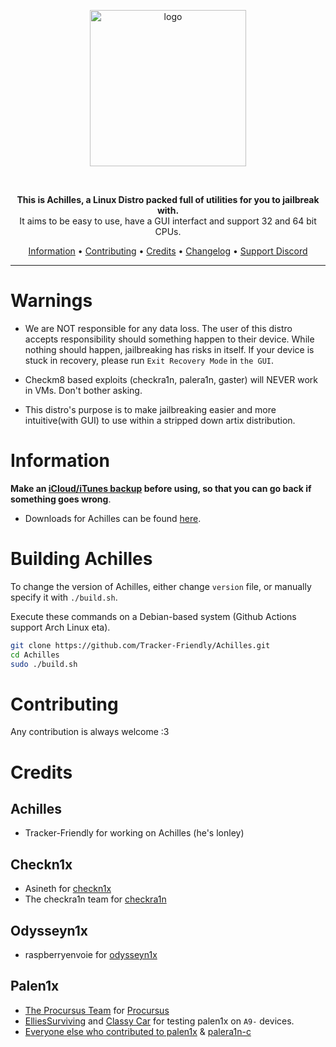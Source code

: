 <p align="center">
    <img src="https://cdn.discordapp.com/attachments/1093594998538240204/1095681139366174782/Achilles.png" alt="logo" width="250">
</p>
<br>
<p align="center">
<strong>This is Achilles, a Linux Distro packed full of utilities for you to jailbreak with.</a></strong><br>
    It aims to be easy to use, have a GUI interfact and support 32 and 64 bit CPUs.
</p>
<p align="center">
    <a href="#Information">Information</a> •
    <a href="#contributing">Contributing</a> •
    <a href="#credits">Credits</a> •
    <a href="https://github.com/Tracker-Friendly/Achilles/blob/main/CHANGELOG.md">Changelog</a> • 
    <a href="https://discord.gg/rYCQmuW5fj">Support Discord</a> 
</p>

-------
# Warnings
- We are NOT responsible for any data loss. The user of this distro accepts responsibility should something happen to their device. While nothing should happen, jailbreaking has risks in itself. If your device is stuck in recovery, please run `Exit Recovery Mode` in `the GUI`.

- Checkm8 based exploits (checkra1n, palera1n, gaster) will NEVER work in VMs. Don't bother asking.

- This distro's purpose is to make jailbreaking easier and more intuitive(with GUI) to use within a stripped down artix distribution.

# Information
**Make an [iCloud/iTunes backup](https://support.apple.com/en-us/HT203977) before using, so that you can go back if something goes wrong**.

- Downloads for Achilles can be found [here](https://github.com/Tracker-Friendly/Achilles/releases). 

# Building Achilles
To change the version of Achilles, either change `version` file, or manually specify it with `./build.sh`.

Execute these commands on a Debian-based system (Github Actions support Arch Linux eta).

```sh
git clone https://github.com/Tracker-Friendly/Achilles.git
cd Achilles
sudo ./build.sh
```

# Contributing
Any contribution is always welcome :3

# Credits
## Achilles
- Tracker-Friendly for working on Achilles (he's lonley)
## Checkn1x
- Asineth for [checkn1x](https://github.com/asineth0/checkn1x)
- The checkra1n team for [checkra1n](https://checkra.in)
## Odysseyn1x
- raspberryenvoie for [odysseyn1x](https://github.com/raspberryenvoie/odysseyn1x)
## Palen1x
- [The Procursus Team](https://github.com/ProcursusTeam/) for [Procursus](https://github.com/ProcursusTeam/Procursus)
- [ElliesSurviving](https://github.com/ElliesSurviving) and [Classy Car](https://www.reddit.com/user/Hunter_Ware) for testing palen1x on `A9-` devices.
- [Everyone else who contributed to palen1x](https://github.com/palera1n/palen1x/graphs/contributors) & [palera1n-c](https://github.com/palera1n/palera1n-c/graphs/contributors)
